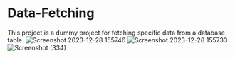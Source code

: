 # Data-Fetching
This project is a dummy project for fetching specific data from a database table.
![Screenshot 2023-12-28 155746](https://github.com/AryaParikh/Data-Fetching/assets/78726372/72b1e0a9-ce1b-4e90-8a72-321ca8f1acc1)
![Screenshot 2023-12-28 155733](https://github.com/AryaParikh/Data-Fetching/assets/78726372/633ef9d0-e3ed-4e10-b6b1-06e4a6271cf0)
![Screenshot (334)](https://github.com/AryaParikh/Data-Fetching/assets/78726372/7eb13bcf-1add-416e-bbbf-79ee12b6c1ed)
